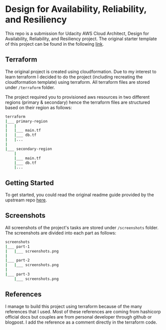 # Design for Availability, Reliability, and Resiliency

This repo is a submission for Udacity AWS Cloud Architect, Design for Availability, Reliability, and Resiliency project. The original starter template of this project can be found in the following [link](https://github.com/udacity/nd063-c2-design-for-availability-resilience-reliability-replacement-project-starter-template).

## Terraform

The original project is created using cloudformation. Due to my interest to learn terraform I decided to do the project (including recreating the cloudformation template) using terraform. All terraform files are stored under `/terraform` folder.

The project required you to provisioned aws resources in two different regions (primary & secondary) hence the terraform files are structured based on their region as follows:

```bash
terraform
|___ primary-region
|   |
|   |___ main.tf
|   |___ db.tf
|   |...
|
|___ secondary-region
    |
    |___ main.tf
    |___ db.tf
    |...
```

## Getting Started

To get started, you could read the original readme guide provided by the upstream repo [here](https://github.com/abiwinanda/nd063-c2-design-for-availability-resilience-reliability-replacement-project/blob/master/GETTING_STARTED.md).

## Screenshots

All screenshots of the project's tasks are stored under `/screenshots` folder. The screenshots are divided into each part as follows:

```bash
screenshots
|___ part-1
|   |___ screenshots.png
|
|___ part-2
|   |___ screenshots.png
|
|___ part-3
    |___ screenshots.png
```

## References

I manage to build this project using terraform because of the many references that I used. Most of these references are coming from
hashicorp official docs but couples are from personal developer through github or blogpost. I add the reference as a comment directly
in the terraform code.
